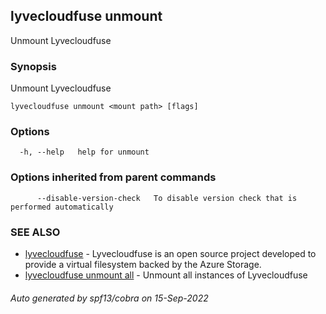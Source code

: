 ## lyvecloudfuse unmount

Unmount Lyvecloudfuse

### Synopsis

Unmount Lyvecloudfuse

```
lyvecloudfuse unmount <mount path> [flags]
```

### Options

```
  -h, --help   help for unmount
```

### Options inherited from parent commands

```
      --disable-version-check   To disable version check that is performed automatically
```

### SEE ALSO

* [lyvecloudfuse](lyvecloudfuse.md)	 - Lyvecloudfuse is an open source project developed to provide a virtual filesystem backed by the Azure Storage.
* [lyvecloudfuse unmount all](lyvecloudfuse_unmount_all.md)	 - Unmount all instances of Lyvecloudfuse

###### Auto generated by spf13/cobra on 15-Sep-2022
